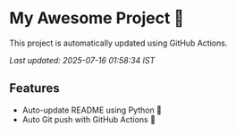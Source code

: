 # My Awesome Project 🚀

This project is automatically updated using GitHub Actions.

_Last updated: 2025-07-16 01:58:34 IST_

## Features
- Auto-update README using Python 🐍
- Auto Git push with GitHub Actions 🤖
